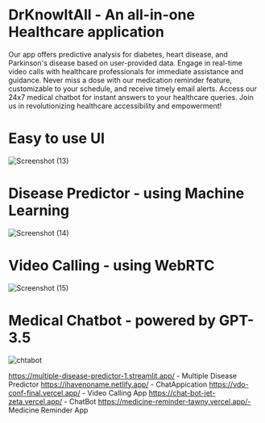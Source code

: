 # DrKnowItAll - An all-in-one Healthcare application

Our app offers predictive analysis for diabetes, heart disease, and Parkinson's disease based on user-provided data. Engage in real-time video calls with healthcare professionals for immediate assistance and guidance. Never miss a dose with our medication reminder feature, customizable to your schedule, and receive timely email alerts. Access our 24x7 medical chatbot for instant answers to your healthcare queries. Join us in revolutionizing healthcare accessibility and empowerment!

# Easy to use UI
![Screenshot (13)](https://github.com/JuniorDevs27/Team_noobs/assets/161307337/b638d2e8-32bc-43c0-9c50-51d0ed76a127)

# Disease Predictor - using Machine Learning
![Screenshot (14)](https://github.com/JuniorDevs27/Team_noobs/assets/161307337/5bf0e7e5-d178-4f98-ac77-808cb81a5de6)

# Video Calling - using WebRTC
![Screenshot (15)](https://github.com/JuniorDevs27/Team_noobs/assets/161307337/f5425634-acbe-4372-97ba-9b6903e3d098)

# Medical Chatbot - powered by GPT-3.5
![chtabot](https://github.com/JuniorDevs27/Team_noobs/assets/161307337/97afaee1-f275-4118-8eb6-9c5054a3bee0)


https://multiple-disease-predictor-1.streamlit.app/ - Multiple Disease Predictor
https://ihavenoname.netlify.app/ - ChatAppication
https://vdo-conf-final.vercel.app/ - Video Calling App
https://chat-bot-jet-zeta.vercel.app/ - ChatBot
https://medicine-reminder-tawny.vercel.app/- Medicine Reminder App

